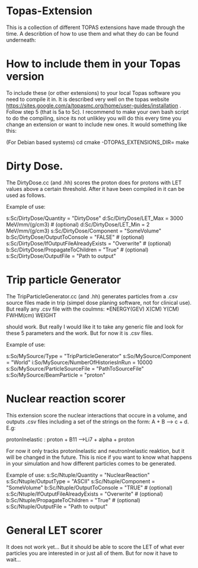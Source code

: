 # Topas-Extension
This is a collection of different TOPAS extensions have made through the time. 
A describtion of how to use them and what they do can be found underneath: 

# How to include them in your Topas version

To include these (or other extensions) to your local Topas software you need to compile it in. 
It is described very well on the topas website https://sites.google.com/a/topasmc.org/home/user-guides/installation .
Follow step 5 (that is 5a to 5c).
I recommend to make your own bash script to do the compiling, since its not unlikley you will do this every time you change an extension or want to include new ones. It would something like this: 

(For Debian based systems)
cd <path to topas>
cmake -DTOPAS_EXTENSIONS_DIR=<path to this directory>
make

# Dirty Dose.
The DirtyDose.cc (and .hh) scores the proton does for protons with LET values above a certain threshold. After it have been compiled in it can be used as follows.

Example of use:

s:Sc/DirtyDose/Quantity                       = "DirtyDose"
d:Sc/DirtyDose/LET_Max                        =  3000 MeV/mm/(g/cm3) # (optional)
d:Sc/DirtyDose/LET_Min                        =  2 MeV/mm/(g/cm3)
s:Sc/DirtyDose/Component                      = "SomeVolume" 
b:Sc/DirtyDose/OutputToConsole                = "FALSE" # (optional)
s:Sc/DirtyDose/IfOutputFileAlreadyExists      = "Overwrite" # (optional)
b:Sc/DirtyDose/PropagateToChildren = "True" # (optional)
s:Sc/DirtyDose/OutputFile = "Path to output"

# Trip particle Generator
The TripParticleGenerator.cc (and .hh) generates particles from a .csv source files made in trip (simpel dose planing software, not for clinical use). 
But really any .csv file with the coulmns: 
*ENERGY(GEV) X(CM) Y(CM) FWHM(cm) WEIGHT 

should work. But really I would like it to take any generic file and look for these 5 parameters and the work. But for now it is .csv files.

Example of use:

s:So/MySource/Type  = "TripParticleGenerator"
s:So/MySource/Component  = "World"
i:So/MySource/NumberOfHistoriesInRun = 10000
s:So/MySource/ParticleSourceFile = "PathToSourceFile"
s:So/MySource/BeamParticle = "proton"


# Nuclear reaction scorer

This extension score the nuclear interactions that occure in a volume, and outputs .csv files including a set of the strings on the form:
A + B --> c + d. E.g:

protonInelastic : proton + B11 -->Li7 + alpha + proton

For now it only tracks protonInelastic and neutronInelastic reaktion, but it will be changed in the future. This is nice if you want to know what happens in your simulation and how different particles comes to be generated.

Example of use:
s:Sc/Ntuple/Quantity                       = "NuclearReaction"
s:Sc/Ntuple/OutputType                     = "ASCII"
s:Sc/Ntuple/Component                      = "SomeVolume"
b:Sc/Ntuple/OutputToConsole                = "TRUE" # (optional)
s:Sc/Ntuple/IfOutputFileAlreadyExists      = "Overwrite" # (optional)
b:Sc/Ntuple/PropagateToChildren = "True" # (optional)
s:Sc/Ntuple/OutputFile = "Path to output"

# General LET scorer

It does not work yet... 
But it should be able to score the LET of what ever particles you are interested in or just all of them. 
But for now it have to wait...

